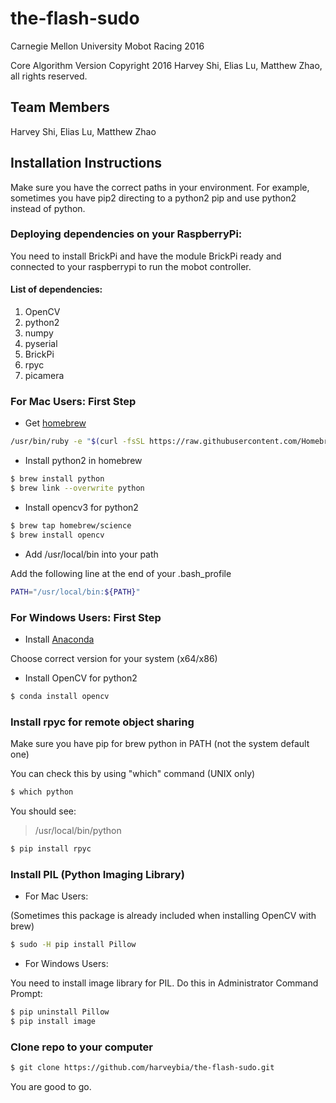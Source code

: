 # the-flash-sudo
Carnegie Mellon University Mobot Racing 2016

Core Algorithm Version
Copyright 2016 Harvey Shi, Elias Lu, Matthew Zhao, all rights reserved.

## Team Members
Harvey Shi,
Elias Lu,
Matthew Zhao

## Installation Instructions
Make sure you have the correct paths in your environment.
For example, sometimes you have pip2 directing to a python2
pip and use python2 instead of python.

### Deploying dependencies on your RaspberryPi:
You need to install BrickPi and have the module BrickPi ready and connected
to your raspberrypi to run the mobot controller.

#### List of dependencies:
1. OpenCV
2. python2
3. numpy
4. pyserial
5. BrickPi
6. rpyc
7. picamera

### For Mac Users: First Step

- Get [homebrew]
```sh
/usr/bin/ruby -e "$(curl -fsSL https://raw.githubusercontent.com/Homebrew/install/master/install)"
```

- Install python2 in homebrew
```sh
$ brew install python
$ brew link --overwrite python
```

- Install opencv3 for python2
```sh
$ brew tap homebrew/science
$ brew install opencv
```

- Add /usr/local/bin into your path

Add the following line at the end of your .bash_profile

```sh
PATH="/usr/local/bin:${PATH}"
```

### For Windows Users: First Step

- Install [Anaconda]

Choose correct version for your system (x64/x86)

- Install OpenCV for python2

```sh
$ conda install opencv
```

### Install rpyc for remote object sharing
Make sure you have pip for brew python in PATH (not the system default one)

You can check this by using "which" command (UNIX only)
```sh
$ which python
```

You should see:

> /usr/local/bin/python

```sh
$ pip install rpyc
```

### Install PIL (Python Imaging Library)
- For Mac Users:

(Sometimes this package is already included when installing OpenCV
with brew)

```sh
$ sudo -H pip install Pillow
```

- For Windows Users:

You need to install image library for PIL.
Do this in Administrator Command Prompt:
```sh
$ pip uninstall Pillow
$ pip install image
```

### Clone repo to your computer
```sh
$ git clone https://github.com/harveybia/the-flash-sudo.git
```
You are good to go.

[homebrew]: <http://brew.sh>
[Anaconda]: <https://www.continuum.io/downloads>
